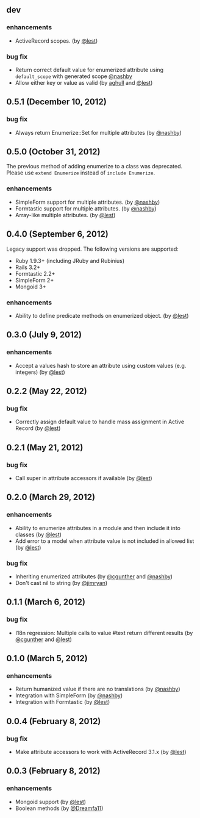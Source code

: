 ## dev ##

### enhancements
  * ActiveRecord scopes. (by [@lest](https://github.com/lest))

### bug fix
  * Return correct default value for enumerized attribute using `default_scope` with generated scope [@nashby](https://github.com/nashby)
  * Allow either key or value as valid (by [aghull](https://github.com/aghull) and [@lest](https://github.com/lest))

## 0.5.1 (December 10, 2012) ##

### bug fix

  * Always return Enumerize::Set for multiple attributes (by [@nashby](https://github.com/nashby))

## 0.5.0 (October 31, 2012) ##

The previous method of adding enumerize to a class was deprecated. Please use
`extend Enumerize` instead of `include Enumerize`.

### enhancements
  * SimpleForm support for multiple attributes. (by [@nashby](https://github.com/nashby))
  * Formtastic support for multiple attributes. (by [@nashby](https://github.com/nashby))
  * Array-like multiple attributes. (by [@lest](https://github.com/lest))

## 0.4.0 (September 6, 2012) ##

Legacy support was dropped. The following versions are supported:

* Ruby 1.9.3+ (including JRuby and Rubinius)
* Rails 3.2+
* Formtastic 2.2+
* SimpleForm 2+
* Mongoid 3+

### enhancements
  * Ability to define predicate methods on enumerized object. (by [@lest](https://github.com/lest))

## 0.3.0 (July 9, 2012) ##

### enhancements
  * Accept a values hash to store an attribute using custom values (e.g. integers) (by [@lest](https://github.com/lest))

## 0.2.2 (May 22, 2012) ##

### bug fix
  * Correctly assign default value to handle mass assignment in Active Record (by [@lest](https://github.com/lest))

## 0.2.1 (May 21, 2012) ##

### bug fix
  * Call super in attribute accessors if available (by [@lest](https://github.com/lest))

## 0.2.0 (March 29, 2012) ##

### enhancements
  * Ability to enumerize attributes in a module and then include it into classes (by [@lest](https://github.com/lest))
  * Add error to a model when attribute value is not included in allowed list (by [@lest](https://github.com/lest))

### bug fix
  * Inheriting enumerized attributes (by [@cgunther](https://github.com/cgunther) and [@nashby](https://github.com/nashby))
  * Don't cast nil to string (by [@jimryan](https://github.com/jimryan))

## 0.1.1 (March 6, 2012) ##

### bug fix
  * I18n regression: Multiple calls to value #text return different results (by [@cgunther](https://github.com/cgunther) and [@lest](https://github.com/lest))

## 0.1.0 (March 5, 2012) ##

### enhancements
  * Return humanized value if there are no translations (by [@nashby](https://github.com/nashby))
  * Integration with SimpleForm (by [@nashby](https://github.com/nashby))
  * Integration with Formtastic (by [@lest](https://github.com/lest))

## 0.0.4 (February 8, 2012) ##

### bug fix
  * Make attribute accessors to work with ActiveRecord 3.1.x (by [@lest](https://github.com/lest))

## 0.0.3 (February 8, 2012) ##

### enhancements
  * Mongoid support (by [@lest](https://github.com/lest))
  * Boolean methods (by [@Dreamfa11](https://github.com/Dreamfa11))
